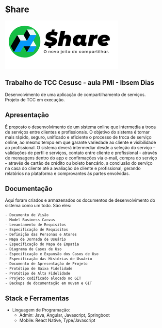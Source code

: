 # $hare

![alt text](https://github.com/elmoamedeo/jiic-zerozeroshare/blob/15972d8893badb71b66fd292374f449bfa7b96f8/$hare%20logo%20(1).png)

## Trabalho de TCC Cesusc - aula PMI - Ibsem Dias
Desenvolvimento de uma aplicação de compartilhamento de serviços. Projeto de TCC em execução.

## Apresentação

É proposto o desenvolvimento de um sistema online que intermedia a troca de serviços entre clientes e
profissionais. O objetivo do sistema é tornar mais rápido, seguro, unificado e eficiente o processo de troca
de serviço online, ao mesmo tempo em que garante variedade ao cliente e visibilidade ao profissional. O
sistema deverá intermediar desde a seleção do serviço – validações de perfil e serviços, contato entre
cliente e profissional - através de mensagens dentro do app e confirmações via e-mail, compra do serviço –
através de cartão de crédito ou boleto bancário, a conclusão do serviço na casa do cliente até a avaliação
de cliente e profissional; gerando relatórios na plataforma e comprovantes às partes envolvidas.

## Documentação

Aqui foram criados e armazenados os documentos de desenvolvimento do sistema como um todo. São eles:
```
- Documento de Visão
- Model Business Canvas
- Levantamento de Requisitos
- Especificação de Requisitos
- Definição das Personas e Atores
- Mapa de Jornada de Usuário
- Especificação do Mapa de Empatia
- Diagrama de Casos de Uso
- Especificação e Expansão dos Casos de Uso
- Especificação das Histórias de Usuário
- Documento de Apresentação de Projeto
- Protótipo de Baixa Fidelidade
- Protótipo de Alta Fidelidade
- Projeto codificado alocado no GIT
- Backups de documentação em nuvem e GIT
```

## Stack e Ferramentas

* Linguagem de Programação:
    * Admin: Java, Angular, Javascript, Springboot
    * Mobile: React Native, Type/Javascript
